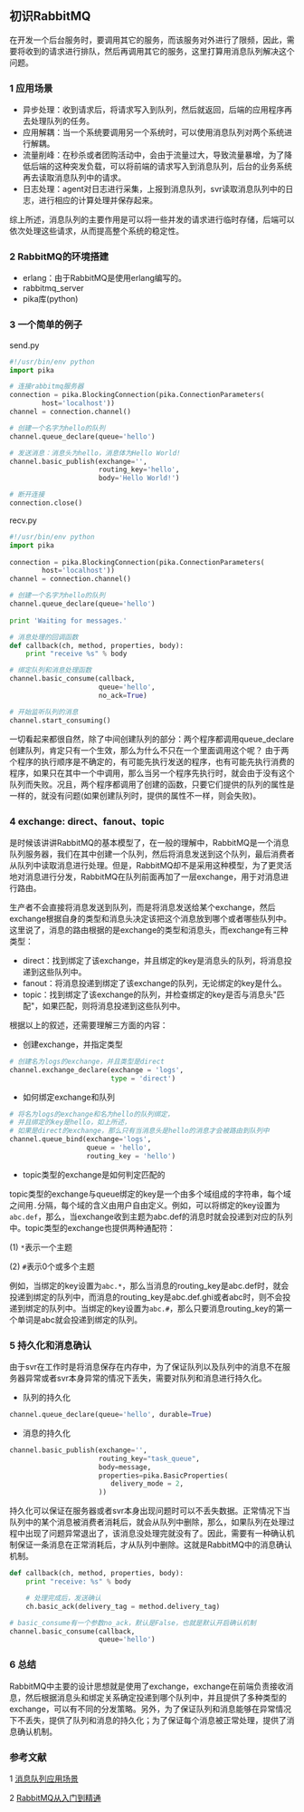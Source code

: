 ## 初识RabbitMQ

在开发一个后台服务时，要调用其它的服务，而该服务对外进行了限频，因此，需要将收到的请求进行排队，然后再调用其它的服务，这里打算用消息队列解决这个问题。

### 1 应用场景

* 异步处理：收到请求后，将请求写入到队列，然后就返回，后端的应用程序再去处理队列的任务。
* 应用解耦：当一个系统要调用另一个系统时，可以使用消息队列对两个系统进行解耦。
* 流量削峰：在秒杀或者团购活动中，会由于流量过大，导致流量暴增，为了降低后端的这种突发负载，可以将前端的请求写入到消息队列，后台的业务系统再去读取消息队列中的请求。
* 日志处理：agent对日志进行采集，上报到消息队列，svr读取消息队列中的日志，进行相应的计算处理并保存起来。

综上所述，消息队列的主要作用是可以将一些并发的请求进行临时存储，后端可以依次处理这些请求，从而提高整个系统的稳定性。

### 2 RabbitMQ的环境搭建

* erlang：由于RabbitMQ是使用erlang编写的。
* rabbitmq_server
* pika库(python)

### 3 一个简单的例子

send.py
``` python
#!/usr/bin/env python  
import pika  

# 连接rabbitmq服务器
connection = pika.BlockingConnection(pika.ConnectionParameters(  
        host='localhost'))  
channel = connection.channel()  

# 创建一个名字为hello的队列  
channel.queue_declare(queue='hello')  

# 发送消息：消息头为hello，消息体为Hello World!  
channel.basic_publish(exchange='',  
                      routing_key='hello',  
                      body='Hello World!')  

# 断开连接
connection.close()  
```

recv.py
```python
#!/usr/bin/env python  
import pika  
  
connection = pika.BlockingConnection(pika.ConnectionParameters(  
        host='localhost'))  
channel = connection.channel()  

# 创建一个名字为hello的队列  
channel.queue_declare(queue='hello')  
  
print 'Waiting for messages.'  

# 消息处理的回调函数
def callback(ch, method, properties, body):  
    print "receive %s" % body 

# 绑定队列和消息处理函数  
channel.basic_consume(callback,  
                      queue='hello',  
                      no_ack=True)  

# 开始监听队列的消息  
channel.start_consuming()  
```

一切看起来都很自然，除了中间创建队列的部分：两个程序都调用queue_declare创建队列，肯定只有一个生效，那么为什么不只在一个里面调用这个呢？
由于两个程序的执行顺序是不确定的，有可能先执行发送的程序，也有可能先执行消费的程序，如果只在其中一个中调用，那么当另一个程序先执行时，就会由于没有这个队列而失败。况且，两个程序都调用了创建的函数，只要它们提供的队列的属性是一样的，就没有问题(如果创建队列时，提供的属性不一样，则会失败)。

### 4 exchange: direct、fanout、topic

是时候该讲讲RabbitMQ的基本模型了，在一般的理解中，RabbitMQ是一个消息队列服务器，我们在其中创建一个队列，然后将消息发送到这个队列，最后消费者从队列中读取消息进行处理。但是，RabbitMQ却不是采用这种模型，为了更灵活地对消息进行分发，RabbitMQ在队列前面再加了一层exchange，用于对消息进行路由。

生产者不会直接将消息发送到队列，而是将消息发送给某个exchange，然后exchange根据自身的类型和消息头决定该把这个消息放到哪个或者哪些队列中。这里说了，消息的路由根据的是exchange的类型和消息头，而exchange有三种类型：

* direct：找到绑定了该exchange，并且绑定的key是消息头的队列，将消息投递到这些队列中。
* fanout：将消息投递到绑定了该exchange的队列，无论绑定的key是什么。
* topic：找到绑定了该exchange的队列，并检查绑定的key是否与消息头"匹配"，如果匹配，则将消息投递到这些队列中。

根据以上的叙述，还需要理解三方面的内容：

* 创建exchange，并指定类型

```python
# 创建名为logs的exchange，并且类型是direct
channel.exchange_declare(exchange = 'logs',  
                         type = 'direct')
```

* 如何绑定exchange和队列

```python
# 将名为logs的exchange和名为hello的队列绑定，
# 并且绑定的key是hello，如上所述，
# 如果是direct的exchange，那么只有当消息头是hello的消息才会被路由到队列中
channel.queue_bind(exchange='logs',  
                   queue = 'hello',  
                   routing_key = 'hello')
```

* topic类型的exchange是如何判定匹配的

topic类型的exchange与queue绑定的key是一个由多个域组成的字符串，每个域之间用`.`分隔，每个域的含义由用户自由定义。例如，可以将绑定的key设置为`abc.def`，那么，当exchange收到主题为abc.def的消息时就会投递到对应的队列中。topic类型的exchange也提供两种通配符：

(1) `*`表示一个主题

(2) `#`表示0个或多个主题

例如，当绑定的key设置为`abc.*`，那么当消息的routing_key是abc.def时，就会投递到绑定的队列中，而消息的routing_key是abc.def.ghi或者abc时，则不会投递到绑定的队列中。当绑定的key设置为`abc.#`，那么只要消息routing_key的第一个单词是abc就会投递到绑定的队列。

### 5 持久化和消息确认

由于svr在工作时是将消息保存在内存中，为了保证队列以及队列中的消息不在服务器异常或者svr本身异常的情况下丢失，需要对队列和消息进行持久化。

* 队列的持久化

```python
channel.queue_declare(queue='hello', durable=True)
```

* 消息的持久化

```python
channel.basic_publish(exchange='',
                      routing_key="task_queue",
                      body=message,
                      properties=pika.BasicProperties(
                         delivery_mode = 2,
                      ))
```

持久化可以保证在服务器或者svr本身出现问题时可以不丢失数据。正常情况下当队列中的某个消息被消费者消耗后，就会从队列中删除，那么，如果队列在处理过程中出现了问题异常退出了，该消息没处理完就没有了。因此，需要有一种确认机制保证一条消息在正常消耗后，才从队列中删除。这就是RabbitMQ中的消息确认机制。

```python
def callback(ch, method, properties, body):
    print "receive: %s" % body

    # 处理完成后，发送确认
    ch.basic_ack(delivery_tag = method.delivery_tag)

# basic_consume有一个参数no_ack，默认是False，也就是默认开启确认机制
channel.basic_consume(callback,
                      queue='hello')
```

### 6 总结

RabbitMQ中主要的设计思想就是使用了exchange，exchange在前端负责接收消息，然后根据消息头和绑定关系确定投递到哪个队列中，并且提供了多种类型的exchange，可以有不同的分发策略。另外，为了保证队列和消息能够在异常情况下不丢失，提供了队列和消息的持久化；为了保证每个消息被正常处理，提供了消息确认机制。

### 参考文献

1 [消息队列应用场景](http://www.cnblogs.com/stopfalling/p/5375492.html)

2 [RabbitMQ从入门到精通](http://blog.csdn.net/column/details/rabbitmq.html)